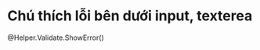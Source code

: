 ﻿
# Chú thích lỗi bên dưới input, texterea
<p class="text-danger small_font">@Helper.Validate.ShowError()</p>